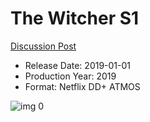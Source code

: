 # The Witcher S1

[Discussion Post](https://www.avsforum.com/threads/bass-eq-for-filtered-movies.2995212/post-58983196)

* Release Date: 2019-01-01
* Production Year: 2019
* Format: Netflix DD+ ATMOS

![img 0](https://i.imgur.com/4Qb5jg5.jpg)

